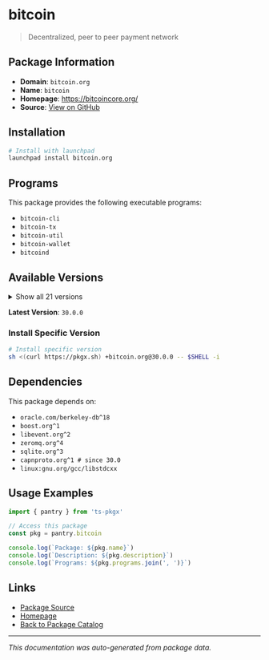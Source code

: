 # bitcoin

> Decentralized, peer to peer payment network

## Package Information

- **Domain**: `bitcoin.org`
- **Name**: `bitcoin`
- **Homepage**: https://bitcoincore.org/
- **Source**: [View on GitHub](https://github.com/pkgxdev/pantry/tree/main/projects/bitcoin.org/package.yml)

## Installation

```bash
# Install with launchpad
launchpad install bitcoin.org
```

## Programs

This package provides the following executable programs:

- `bitcoin-cli`
- `bitcoin-tx`
- `bitcoin-util`
- `bitcoin-wallet`
- `bitcoind`

## Available Versions

<details>
<summary>Show all 21 versions</summary>

- `30.0.0`, `29.2.0`, `29.1.0`, `29.0.0`, `28.3.0`
- `28.2.0`, `28.1.0`, `28.0.0`, `27.2.0`, `27.1.0`
- `27.0.0`, `26.2.0`, `26.1.0`, `26.0.0`, `25.2.0`
- `25.1.0`, `25.0.0`, `24.2.0`, `24.1.0`, `24.0.1`
- `23.2.0`

</details>

**Latest Version**: `30.0.0`

### Install Specific Version

```bash
# Install specific version
sh <(curl https://pkgx.sh) +bitcoin.org@30.0.0 -- $SHELL -i
```

## Dependencies

This package depends on:

- `oracle.com/berkeley-db^18`
- `boost.org^1`
- `libevent.org^2`
- `zeromq.org^4`
- `sqlite.org^3`
- `capnproto.org^1 # since 30.0`
- `linux:gnu.org/gcc/libstdcxx`

## Usage Examples

```typescript
import { pantry } from 'ts-pkgx'

// Access this package
const pkg = pantry.bitcoin

console.log(`Package: ${pkg.name}`)
console.log(`Description: ${pkg.description}`)
console.log(`Programs: ${pkg.programs.join(', ')}`)
```

## Links

- [Package Source](https://github.com/pkgxdev/pantry/tree/main/projects/bitcoin.org/package.yml)
- [Homepage](https://bitcoincore.org/)
- [Back to Package Catalog](../../package-catalog.md)

---

*This documentation was auto-generated from package data.*
